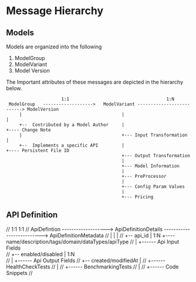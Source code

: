 # Message Hierarchy

## Models
Models are organized into the following

1.  ModelGroup
2.  ModelVariant
3.  Model Version

The Important attributes of these messages are depicted in the hierarchy below. 
```
                     1:1                                     1:N
 ModelGroup   ------------------->   ModelVariant --------------------------> ModelVersion
     |                                      |                                     |
     +--  Contributed by a Model Author     |                                     +---- Change Note
     |                                      +--- Input Transformation             |
     +--  Implements a specific API         |                                     +---- Persistent File ID 
                                            +--- Output Transformation 
                                            |
                                            +--- Model Information 
                                            |
                                            +--- PreProcessor
                                            |
                                            +--- Config Param Values
                                            |
                                            +--- Pricing

```


## API Definition


//                       1:1                                          1:1
// ApiDefintion   ------------------->   ApiDefinitionDetails --------------------------> ApiDefinitionMetadata
//     |                                      |                                               |
//     +--  api_id                            | 1:N                                           +---- name/description/tags/domain/dataTypes/apiType
//     |                                      +------ Api Input Fields                        
//     +--  enabled/disabled                  | 1:N                                           
//     |                                      +------ Api Output Fields
//     +-- created/modifiedAt                 |
//                                            +------ HealthCheckTests
//                                            |
//                                            +------ BenchmarkingTests
//                                            |
//                                            +------ Code Snippets
//
